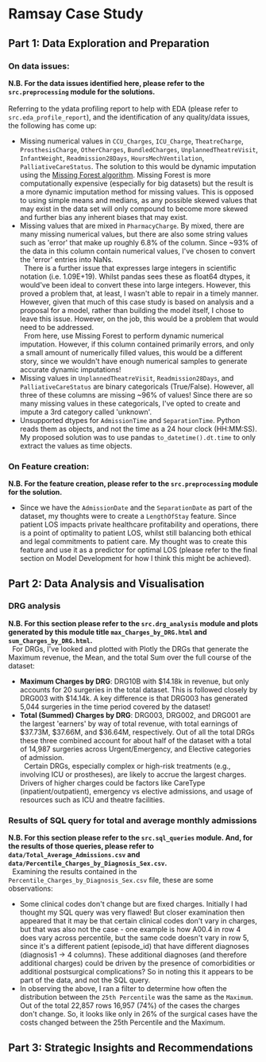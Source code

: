 # Ramsay Case Study

## Part 1: Data Exploration and Preparation
### On data issues:
<b>N.B. For the data issues identified here, please refer to the `src.preprocessing` module for the solutions.</b><br><br>
Referring to the ydata profiling report to help with EDA (please refer to `src.eda_profile_report`), and the identification of any quality/data issues, the following has come up:
- Missing numerical values in `CCU_Charges`, `ICU_Charge`, `TheatreCharge`, `ProsthesisCharge`, `OtherCharges`, `BundledCharges`, `UnplannedTheatreVisit`, `InfantWeight`, `Readmission28Days`, `HoursMechVentilation`, `PalliativeCareStatus`. The solution to this would be dynamic imputation using the <a href='https://pypi.org/project/MissForest/'> Missing Forest algorithm</a>. Missing Forest is more computationally expensive (especially for big datasets) but the result is a more dynamic imputation method for missing values. This is opposed to using simple means and medians, as any possible skewed values that may exist in the data set will only compound to become more skewed and further bias any inherent biases that may exist.
- Missing values that are mixed in `PharmacyCharge`. By mixed, there are many missing numerical values, but there are also some string  values such as 'error' that make up roughly 6.8% of the column. Since ~93% of the data in this column contain numerical values, I've chosen to convert the 'error' entries into NaNs.
<br>&nbsp;&nbsp;There is a further issue that expresses large integers in scientific notation (i.e. 1.09E+19). Whilst pandas sees these as float64 dtypes, it would've been ideal to convert these into large integers. However, this proved a problem that, at least, I wasn't able to repair in a timely manner. However, given that much of this case study is based on analysis and a proposal for a model, rather than building the model itself, I chose to leave this issue. However, on the job, this would be a problem that would need to be addressed.
<br>&nbsp;&nbsp;From here, use Missing Forest to perform dynamic numerical imputation. However, if this column contained primarily errors, and only a small amount of numerically filled values, this would be a different story, since we wouldn't have enough numerical samples to generate accurate dynamic imputations!
- Missing values in `UnplannedTheatreVisit`, `Readmission28Days`, and `PalliativeCareStatus` are binary categoricals (True/False). However, all three of these columns are missing ~96% of values! Since there are so many missing values in these categoricals, I've opted to create and impute a 3rd category called 'unknown'.
- Unsupported dtypes for `AdmissionTime` and `SeparationTime`. Python reads them as objects, and not the time as a 24 hour clock (HH:MM:SS). My proposed solution was to use pandas `to_datetime().dt.time` to only extract the values as time objects.

### On Feature creation:
<b>N.B. For the feature creation, please refer to the `src.preprocessing` module for the solution.</b><br>
- Since we have the `AdmissionDate` and the `SeparationDate` as part of the dataset, my thoughts were to create a `LengthOfStay` feature. Since patient LOS impacts private healthcare profitability and operations, there is a point of optimality to patient LOS, whilst still balancing both ethical and legal commitments to patient care. My thought was to create this feature and use it as a predictor for optimal LOS (please refer to the final section on Model Development for how I think this might be achieved).

## Part 2: Data Analysis and Visualisation
### DRG analysis
<b>N.B. For this section please refer to the `src.drg_analysis` module and plots generated by this module title `max_Charges_by_DRG.html` and `sum_Charges_by_DRG.html`.</b>
<br>&nbsp;&nbsp;For DRGs, I've looked and plotted with Plotly the DRGs that generate the Maximum revenue, the Mean, and the total Sum over the full course of the dataset:
- <b>Maximum Charges by DRG</b>: DRG10B with $14.18k in revenue, but only accounts for 20 surgeries in the total dataset. This is followed closely by DRG003 with $14.14k. A key difference is that DRG003 has generated 5,044 surgeries in the time period covered by the dataset!
- <b>Total (Summed) Charges by DRG</b>: DRG003, DRG002, and DRG001 are the largest 'earners' by way of total revenue, with total earnings of $37.73M, $37.66M, and $36.64M, respectively. Out of all the total DRGs these three combined account for about half of the dataset with a total of 14,987 surgeries across Urgent/Emergency, and Elective categories of admission.
<br>&nbsp;&nbsp;Certain DRGs, especially complex or high-risk treatments (e.g., involving ICU or prostheses), are likely to accrue the largest charges. Drivers of higher charges could be factors like CareType (inpatient/outpatient), emergency vs elective admissions, and usage of resources such as ICU and theatre facilities.

### Results of SQL query for total and average monthly admissions
<b>N.B. For this section please refer to the `src.sql_queries` module. And, for the results of those queries, please refer to `data/Total_Average_Admissions.csv` and `data/Percentile_Charges_by_Diagnosis_Sex.csv`.</b>
<br>&nbsp;&nbsp;Examining the results contained in the `Percentile_Charges_by_Diagnosis_Sex.csv` file, these are some observations:
- Some clinical codes don't change but are fixed charges. Initially I had thought my SQL query was very flawed! But closer examination then appeared that it may be that certain clinical codes don't vary in charges, but that was also not the case - one example is how A00.4 in row 4 does vary across percentile, but the same code doesn't vary in row 5, since it's a different patient (episode_id) that have different diagnoses (diagnosis1 -> 4 columns). These additional diagnoses (and therefore additional charges) could be driven by the presence of comorbidities or additional postsurgical complications? So in noting this it appears to be part of the data, and not the SQL query.
- In observing the above, I ran a filter to determine how often the distribution between the `25th Percentile` was the same as the `Maximum`. Out of the total 22,857 rows 16,957 (74%) of the cases the charges don't change. So, it looks like only in 26% of the surgical cases have the costs changed between the 25th Percentile and the Maximum.

## Part 3: Strategic Insights and Recommendations

